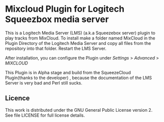 # Mixcloud Plugin for Logitech Squeezbox media server #

This is a Logitech Media Server (LMS) (a.k.a Squeezebox server) plugin to play
tracks from MixCloud. To install make a folder named MixCloud in the Plugin Directory of the Logitech Media Server
and copy all files from the repository into that folder. Restart the LMS Server.

After installation, you can configure the Plugin under _Settings_ > _Advanced_ > _MIXCLOUD_

This Plugin is in Alpha stage and build from the SqueezeCloud Plugin(thanks to the developer) , because the documentation
of the LMS Server is very bad and Perl still sucks.

## Licence ##

This work is distributed under the GNU General Public License version 2. See file LICENSE for
full license details.
